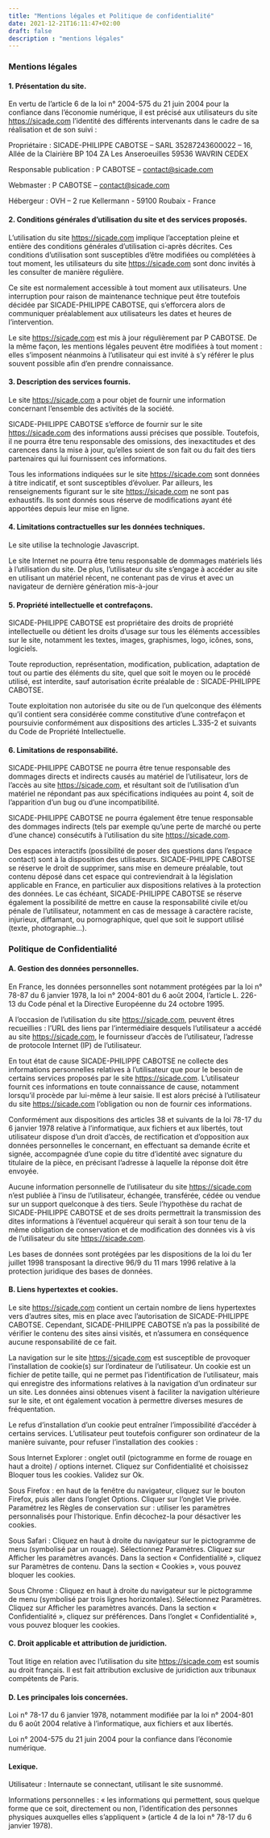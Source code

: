 ```yaml
---
title: "Mentions légales et Politique de confidentialité"
date: 2021-12-21T16:11:47+02:00
draft: false
description : "mentions légales"
---
```


### Mentions légales

#### 1. Présentation du site.
En vertu de l’article 6 de la loi n° 2004-575 du 21 juin 2004 pour la confiance dans l’économie numérique, il est précisé aux utilisateurs du site https://sicade.com l’identité des différents intervenants dans le cadre de sa réalisation et de son suivi :

Propriétaire : SICADE-PHILIPPE CABOTSE – SARL  35287243600022 – 16, Allée de la Clairière BP 104 ZA Les Anseroeuilles 59536 WAVRIN CEDEX

Responsable publication : P CABOTSE – contact@sicade.com

Webmaster : P CABOTSE – contact@sicade.com

Hébergeur : OVH –  2 rue Kellermann - 59100 Roubaix - France

#### 2. Conditions générales d’utilisation du site et des services proposés.
L’utilisation du site https://sicade.com implique l’acceptation pleine et entière des conditions générales d’utilisation ci-après décrites. Ces conditions d’utilisation sont susceptibles d’être modifiées ou complétées à tout moment, les utilisateurs du site https://sicade.com sont donc invités à les consulter de manière régulière.

Ce site est normalement accessible à tout moment aux utilisateurs. Une interruption pour raison de maintenance technique peut être toutefois décidée par SICADE-PHILIPPE CABOTSE, qui s’efforcera alors de communiquer préalablement aux utilisateurs les dates et heures de l’intervention.

Le site https://sicade.com est mis à jour régulièrement par P CABOTSE. De la même façon, les mentions légales peuvent être modifiées à tout moment : elles s’imposent néanmoins à l’utilisateur qui est invité à s’y référer le plus souvent possible afin d’en prendre connaissance.

#### 3. Description des services fournis.
Le site https://sicade.com a pour objet de fournir une information concernant l’ensemble des activités de la société.

SICADE-PHILIPPE CABOTSE s’efforce de fournir sur le site https://sicade.com des informations aussi précises que possible. Toutefois, il ne pourra être tenu responsable des omissions, des inexactitudes et des carences dans la mise à jour, qu’elles soient de son fait ou du fait des tiers partenaires qui lui fournissent ces informations.

Tous les informations indiquées sur le site https://sicade.com sont données à titre indicatif, et sont susceptibles d’évoluer. Par ailleurs, les renseignements figurant sur le site https://sicade.com ne sont pas exhaustifs. Ils sont donnés sous réserve de modifications ayant été apportées depuis leur mise en ligne.

#### 4. Limitations contractuelles sur les données techniques.
Le site utilise la technologie Javascript.

Le site Internet ne pourra être tenu responsable de dommages matériels liés à l’utilisation du site. De plus, l’utilisateur du site s’engage à accéder au site en utilisant un matériel récent, ne contenant pas de virus et avec un navigateur de dernière génération mis-à-jour

#### 5. Propriété intellectuelle et contrefaçons.
SICADE-PHILIPPE CABOTSE est propriétaire des droits de propriété intellectuelle ou détient les droits d’usage sur tous les éléments accessibles sur le site, notamment les textes, images, graphismes, logo, icônes, sons, logiciels.

Toute reproduction, représentation, modification, publication, adaptation de tout ou partie des éléments du site, quel que soit le moyen ou le procédé utilisé, est interdite, sauf autorisation écrite préalable de : SICADE-PHILIPPE CABOTSE.

Toute exploitation non autorisée du site ou de l’un quelconque des éléments qu’il contient sera considérée comme constitutive d’une contrefaçon et poursuivie conformément aux dispositions des articles L.335-2 et suivants du Code de Propriété Intellectuelle.

#### 6. Limitations de responsabilité.
SICADE-PHILIPPE CABOTSE ne pourra être tenue responsable des dommages directs et indirects causés au matériel de l’utilisateur, lors de l’accès au site https://sicade.com, et résultant soit de l’utilisation d’un matériel ne répondant pas aux spécifications indiquées au point 4, soit de l’apparition d’un bug ou d’une incompatibilité.

SICADE-PHILIPPE CABOTSE ne pourra également être tenue responsable des dommages indirects (tels par exemple qu’une perte de marché ou perte d’une chance) consécutifs à l’utilisation du site https://sicade.com.

Des espaces interactifs (possibilité de poser des questions dans l’espace contact) sont à la disposition des utilisateurs. SICADE-PHILIPPE CABOTSE se réserve le droit de supprimer, sans mise en demeure préalable, tout contenu déposé dans cet espace qui contreviendrait à la législation applicable en France, en particulier aux dispositions relatives à la protection des données. Le cas échéant, SICADE-PHILIPPE CABOTSE se réserve également la possibilité de mettre en cause la responsabilité civile et/ou pénale de l’utilisateur, notamment en cas de message à caractère raciste, injurieux, diffamant, ou pornographique, quel que soit le support utilisé (texte, photographie…).

 

### Politique de Confidentialité

#### A. Gestion des données personnelles.
En France, les données personnelles sont notamment protégées par la loi n° 78-87 du 6 janvier 1978, la loi n° 2004-801 du 6 août 2004, l’article L. 226-13 du Code pénal et la Directive Européenne du 24 octobre 1995.

A l’occasion de l’utilisation du site https://sicade.com, peuvent êtres recueillies : l’URL des liens par l’intermédiaire desquels l’utilisateur a accédé au site https://sicade.com, le fournisseur d’accès de l’utilisateur, l’adresse de protocole Internet (IP) de l’utilisateur.

En tout état de cause SICADE-PHILIPPE CABOTSE ne collecte des informations personnelles relatives à l’utilisateur que pour le besoin de certains services proposés par le site https://sicade.com. L’utilisateur fournit ces informations en toute connaissance de cause, notamment lorsqu’il procède par lui-même à leur saisie. Il est alors précisé à l’utilisateur du site https://sicade.com l’obligation ou non de fournir ces informations.

Conformément aux dispositions des articles 38 et suivants de la loi 78-17 du 6 janvier 1978 relative à l’informatique, aux fichiers et aux libertés, tout utilisateur dispose d’un droit d’accès, de rectification et d’opposition aux données personnelles le concernant, en effectuant sa demande écrite et signée, accompagnée d’une copie du titre d’identité avec signature du titulaire de la pièce, en précisant l’adresse à laquelle la réponse doit être envoyée.

Aucune information personnelle de l’utilisateur du site https://sicade.com n’est publiée à l’insu de l’utilisateur, échangée, transférée, cédée ou vendue sur un support quelconque à des tiers. Seule l’hypothèse du rachat de SICADE-PHILIPPE CABOTSE et de ses droits permettrait la transmission des dites informations à l’éventuel acquéreur qui serait à son tour tenu de la même obligation de conservation et de modification des données vis à vis de l’utilisateur du site https://sicade.com.

Les bases de données sont protégées par les dispositions de la loi du 1er juillet 1998 transposant la directive 96/9 du 11 mars 1996 relative à la protection juridique des bases de données.

#### B. Liens hypertextes et cookies.
Le site https://sicade.com contient un certain nombre de liens hypertextes vers d’autres sites, mis en place avec l’autorisation de SICADE-PHILIPPE CABOTSE. Cependant, SICADE-PHILIPPE CABOTSE n’a pas la possibilité de vérifier le contenu des sites ainsi visités, et n’assumera en conséquence aucune responsabilité de ce fait.

La navigation sur le site https://sicade.com est susceptible de provoquer l’installation de cookie(s) sur l’ordinateur de l’utilisateur. Un cookie est un fichier de petite taille, qui ne permet pas l’identification de l’utilisateur, mais qui enregistre des informations relatives à la navigation d’un ordinateur sur un site. Les données ainsi obtenues visent à faciliter la navigation ultérieure sur le site, et ont également vocation à permettre diverses mesures de fréquentation.

Le refus d’installation d’un cookie peut entraîner l’impossibilité d’accéder à certains services. L’utilisateur peut toutefois configurer son ordinateur de la manière suivante, pour refuser l’installation des cookies :

Sous Internet Explorer : onglet outil (pictogramme en forme de rouage en haut a droite) / options internet. Cliquez sur Confidentialité et choisissez Bloquer tous les cookies. Validez sur Ok.

Sous Firefox : en haut de la fenêtre du navigateur, cliquez sur le bouton Firefox, puis aller dans l’onglet Options. Cliquer sur l’onglet Vie privée.
  Paramétrez les Règles de conservation sur :  utiliser les paramètres personnalisés pour l’historique. Enfin décochez-la pour  désactiver les cookies.

Sous Safari : Cliquez en haut à droite du navigateur sur le pictogramme de menu (symbolisé par un rouage). Sélectionnez Paramètres. Cliquez sur Afficher les paramètres avancés. Dans la section « Confidentialité », cliquez sur Paramètres de contenu. Dans la section « Cookies », vous pouvez bloquer les cookies.

Sous Chrome : Cliquez en haut à droite du navigateur sur le pictogramme de menu (symbolisé par trois lignes horizontales). Sélectionnez Paramètres. Cliquez sur Afficher les paramètres avancés. Dans la section « Confidentialité », cliquez sur préférences.  Dans l’onglet « Confidentialité », vous pouvez bloquer les cookies.

#### C. Droit applicable et attribution de juridiction.
Tout litige en relation avec l’utilisation du site https://sicade.com est soumis au droit français. Il est fait attribution exclusive de juridiction aux tribunaux compétents de Paris.

#### D. Les principales lois concernées.
Loi n° 78-17 du 6 janvier 1978, notamment modifiée par la loi n° 2004-801 du 6 août 2004 relative à l’informatique, aux fichiers et aux libertés.

Loi n° 2004-575 du 21 juin 2004 pour la confiance dans l’économie numérique.

#### Lexique.
Utilisateur : Internaute se connectant, utilisant le site susnommé.

Informations personnelles : « les informations qui permettent, sous quelque forme que ce soit, directement ou non, l’identification des personnes physiques auxquelles elles s’appliquent » (article 4 de la loi n° 78-17 du 6 janvier 1978).
